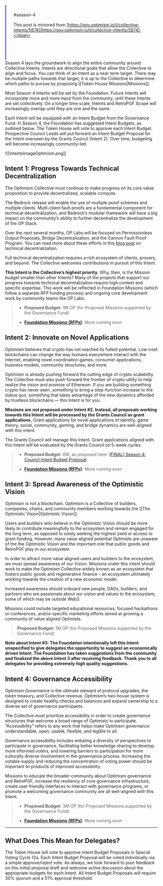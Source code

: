 <span class='notvisible' style="display: flex; flex-flow: column"><span style="border: 1px solid var(--background-modifier-border); padding: 24px; display: flex; flex-flow: column; border-radius: 4px 8px 8px 4px; border-left: 4px solid #8b6cef; gap: 16px"><span>#season-4</span><span>This post is mirrored from [https://gov.optimism.io/t/collective-intents/5874](https://gov.optimism.io/t/collective-intents/5874).</span></span><br /><br /></span>Season 4 lays the groundwork to align the entire community around Collective Intents. Intents are directional goals that allow the Collective to align and focus. You can think of an Intent as a near term target. There may be multiple paths towards that target; it is up to the Collective to determine which paths to pursue by proposing [[Token House Missions|Missions]].

Most Season 4 Intents will be set by the Foundation. Future Intents will incorporate more and more input from the community, until these Intents are set collectively. On a longer time scale, Intents and RetroPGF Scope will increasingly overlap until they are one and the same.

Each Intent will be equipped with an Intent Budget from the Governance Fund. In Season 4, the Foundation has suggested Intent Budgets, as outlined below. The Token House will vote to approve each Intent Budget. Prospective Council Leads will put forward an Intent Budget Proposal for the Intent overseen by the Grants Council (Intent 2). Over time, budgeting will become increasingly community-led.

![[IntentsImageOptimism.png]]
## Intent 1: Progress Towards Technical Decentralization

The Optimism Collective must continue to make progress on its core value proposition to provide decentralized, scalable compute.

The Bedrock release will enable the use of multiple proof schemes and multiple clients. Multi-client fault proofs are a fundamental component for technical decentralization, and Bedrock’s modular framework will have a big impact on the community’s ability to further decentralize the development of the OP Stack.

Over the next several months, OP Labs will be focused on Permissionless Output Proposals, Bridge Decentralization, and the Cannon Fault Proof Program. You can read more about these efforts in this [blog post](https://dev.optimism.io/decentralization-roadmap/) on technical decentralization.

Full technical decentralization requires a rich ecosystem of clients, provers, and beyond. The Collective welcomes contributions in pursuit of this Intent.

**This Intent is the Collective’s highest priority.** Why, then, is the Mission budget smaller than other Intents? Many of the projects that support our progress towards technical decentralization require high context and specific expertise. This work will be reflected in Foundation Missions (which follow a separate RFP funding process) and ongoing core development work by community teams like OP Labs.

> - **Proposed Budget:** 1M OP (for Proposed Missions supported by the Governance Fund)
>     
> - **[Foundation Missions (RFPs)](https://github.com/orgs/ethereum-optimism/projects/31/views/1):** More coming soon
>     

## Intent 2: Innovate on Novel Applications

Optimism believes that crypto has not reached its fullest potential. Low-cost blockchains can change the way humans everywhere interact with the internet, enabling novel coordination games, consumer applications, business models, community structures, and more.

Optimism is already pushing forward the cutting edge of crypto scalability. The Collective must also push forward the frontier of crypto utility to help realize the vision and promise of Ethereum. If you are building something crypto has never seen, something to bring a step-function increase to the status quo, something that takes advantage of the new dynamics afforded by trustless blockchains — this Intent is for you.

**Missions are not proposed under Intent #2. Instead, all proposals working towards this Intent will be processed by the Grants Council as grant applications.** Grant applications for novel applications of identity, game theory, social, community, gaming, and bridge dynamics are well-aligned with this intent.

The Grants Council will manage this Intent. Grant applications aligned with this Intent will be evaluated by the Grants Council on 5-week cycles.

> - **Proposed Budget:** 6M, as proposed here: [[FINAL] Season 4: Council Intent Budget Proposal](https://gov.optimism.io/t/final-season-4-council-intent-budget-proposal/5925).
>     
> - **[Foundation Missions (RFPs)](https://github.com/orgs/ethereum-optimism/projects/31/views/1):** More coming soon
>     

## Intent 3: Spread Awareness of the Optimistic Vision

Optimism is not a blockchain. Optimism is a Collective of builders, companies, chains, and community members working towards the [[The Optimistic Vision|Optimistic Vision]].

Users and builders who believe in the Optimistic Vision should be more likely to contribute meaningfully to the ecosystem and remain engaged for the long term, as opposed to solely seeking the highest yield or access to grant funding. However, many value aligned potential Optimists are unaware of the the Optimistic Vision and the important role that public goods and RetroPGF play in our ecosystem.

In order to attract more value aligned users and builders to the ecosystem, we must spread awareness of our Vision. Missions under this intent should work to make the Optimism Collective widely known as an ecosystem that fosters public goods and regenerative finance – an ecosystem ultimately working towards the creation of a new economic model.

Increased awareness should onboard new people, DAOs, builders, and partners who are passionate about our vision and values to the ecosystem, some of which may be outside Web3.

Missions could include targeted educational resources, focused hackathons or conferences, and/or specific marketing efforts aimed at growing a community of value aligned Optimists.

> **Proposed Budget:** 1M OP (for Proposed Missions supported by the Governance Fund)

**Note about Intent #3: The Foundation intentionally left this Intent unspecified to give delegates the opportunity to suggest an economically driven Intent. The Foundation has taken suggestions from the community and finalized the above Intent 3 after receiving feedback. Thank you to all delegates for providing extremely high quality suggestions.**

## Intent 4: Governance Accessibility

Optimism Governance is the ultimate steward of protocol upgrades, the token treasury, and Collective revenue. Optimism’s two-house system is designed to create healthy checks and balances and expand ownership to a diverse set of governance participants.

The Collective must prioritize accessibility in order to create governance structures that welcome a broad range of Optimists to participate. “Accessibility” refers to any work that helps make Optimism governance understandable, open, usable, flexible, and legible to all.

Governance accessibility includes enbaling a diversity of perspectives to participate in governance, facilitating better knowledge sharing to develop more informed voters, and lowering barriers to participation for more culturally diverse involvement in the governance process. Increasing the votable supply and reducing the concentration of voting power should be important bi-products of improved accessibility.

Missions to educate the broader community about Optimism governance and RetroPGF, increase the resiliency of core governance infrastructure, create user friendly interfaces to interact with governance programs, or promote a welcoming governance community are all well-aligned with this Intent.

> - **Proposed Budget:** 3M OP (for Proposed Missions supported by the Governance Fund)
>     
> - **[Foundation Missions (RFPs)](https://github.com/orgs/ethereum-optimism/projects/31/views/1):** More coming soon
>     

---

## What Does This Mean for Delegates?

The Token House will vote to approve Intent Budget Proposals in Special Voting Cycle 12a. Each Intent Budget Proposal will be voted individually via a simple approve/reject vote. As always, we look forward to your feedback on this initial proposal draft and welcome active discussion about the appropriate budgets for each Intent. All Intent Budget Proposals will require 30% quorum and a 51% approval threshold.